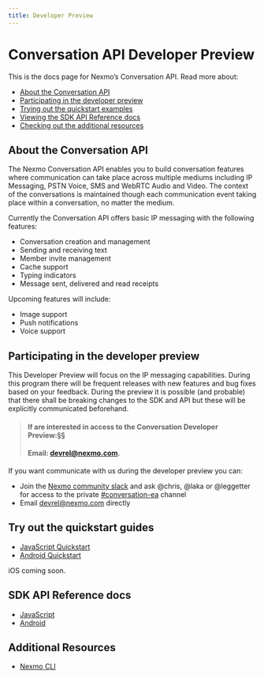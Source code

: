 ```yaml
---
title: Developer Preview
---
```


# Conversation API Developer Preview

This is the docs page for Nexmo’s Conversation API. Read more about:

* [About the Conversation API](#about-the-conversation-api)
* [Participating in the developer preview](#participating-in-the-developer-preview)
* [Trying out the quickstart examples](#try-out-the-quickstart-guides)
* [Viewing the SDK API Reference docs](#sdk-api-reference-docs)
* [Checking out the additional resources](#additional-resources)

## About the Conversation API

The Nexmo Conversation API enables you to build conversation features where communication can take place across multiple mediums including IP Messaging, PSTN Voice, SMS and WebRTC Audio and Video. The context of the conversations is maintained though each communication event taking place within a conversation, no matter the medium.

Currently the Conversation API offers basic IP messaging with the following features:

* Conversation creation and management
* Sending and receiving text
* Member invite management
* Cache support
* Typing indicators
* Message sent, delivered and read receipts

Upcoming features will include:

* Image support
* Push notifications
* Voice support

## Participating in the developer preview

This Developer Preview will focus on the IP messaging capabilities. During this program there will be frequent releases with new features and bug fixes based on your feedback. During the preview it is possible (and probable) that there shall be breaking changes to the SDK and API but these will be explicitly communicated beforehand.

> #### If are interested in access to the Conversation Developer Preview:§§
> #### Email: [devrel@nexmo.com](mailto:devrel@nexmo.com).

If you want communicate with us during the developer preview you can:

* Join the [Nexmo community slack](https://developer.nexmo.com/community/slack/) and ask @chris, @laka or @leggetter for access to the private [#conversation-ea](https://nexmo-community.slack.com/messages/G5V788WHJ/) channel
* Email [devrel@nexmo.com](mailto:devrel@nexmo.com) directly

## Try out the quickstart guides

* [JavaScript Quickstart](https://github.com/Nexmo/conversation-js-quickstart/)
* [Android Quickstart](https://github.com/Nexmo/conversation-android-quickstart)

iOS coming soon.

## SDK API Reference docs

* [JavaScript](/sdk/conversation/js/)
* [Android](/sdk/conversation/android/)

## Additional Resources

* [Nexmo CLI](https://github.com/nexmo/nexmo-cli)
